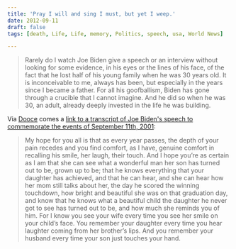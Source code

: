 ```yaml
---
title: 'Pray I will and sing I must, but yet I weep.'
date: 2012-09-11
draft: false
tags: [death, Life, Life, memory, Politics, speech, usa, World News]

---
```


> Rarely do I watch Joe Biden give a speech or an interview without looking for some evidence, in his eyes or the lines of his face, of the fact that he lost half of his young family when he was 30 years old. It is inconceivable to me, always has been, but especially in the years since I became a father. For all his goofballism, Biden has gone through a crucible that I cannot imagine. And he did so when he was 30, an adult, already deeply invested in the life he was building.

Via [Dooce](http://dooce.com/2012/09/11/pray-i-will-and-sing-i-must-yet-i-weep) comes a [link to a transcript of Joe Biden's speech to commemorate the events of September 11th, 2001](http://talkingpointsmemo.com/archives/2012/09/the_other_side_of_joe_biden.php):

> My hope for you all is that as every year passes, the depth of your pain recedes and you find comfort, as I have, genuine comfort in recalling his smile, her laugh, their touch. And I hope you’re as certain as I am that she can see what a wonderful man her son has turned out to be, grown up to be; that he knows everything that your daughter has achieved, and that he can hear, and she can hear how her mom still talks about her, the day he scored the winning touchdown, how bright and beautiful she was on that graduation day, and know that he knows what a beautiful child the daughter he never got to see has turned out to be, and how much she reminds you of him. For I know you see your wife every time you see her smile on your child’s face. You remember your daughter every time you hear laughter coming from her brother’s lips. And you remember your husband every time your son just touches your hand.